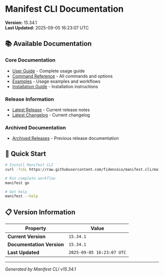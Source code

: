 # Manifest CLI Documentation

**Version:** 15.34.1  
**Last Updated:** 2025-09-05 16:23:07 UTC

## 📚 Available Documentation

### Core Documentation
- [User Guide](USER_GUIDE.md) - Complete usage guide
- [Command Reference](COMMAND_REFERENCE.md) - All commands and options
- [Examples](EXAMPLES.md) - Usage examples and workflows
- [Installation Guide](INSTALLATION.md) - Installation instructions

### Release Information
- [Latest Release](RELEASE_v15.34.1.md) - Current release notes
- [Latest Changelog](CHANGELOG_v15.34.1.md) - Current changelog

### Archived Documentation
- [Archived Releases](zArchive/) - Previous release documentation

## 🚀 Quick Start

```bash
# Install Manifest CLI
curl -fsSL https://raw.githubusercontent.com/fidenceio/manifest.cli/main/install-cli.sh | bash

# Run complete workflow
manifest go

# Get help
manifest --help
```

## 📋 Version Information

| Property | Value |
|----------|-------|
| **Current Version** | `15.34.1` |
| **Documentation Version** | `15.34.1` |
| **Last Updated** | `2025-09-05 16:23:07 UTC` |

---
*Generated by Manifest CLI v15.34.1*
